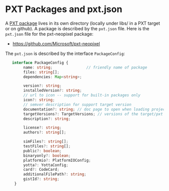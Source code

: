 # PXT Packages and pxt.json

A [PXT package](/packages) lives in its own directory (locally under libs/ in a PXT target or on github). A package
is described by the `pxt.json` file. Here is the `pxt.json` file for the pxt-neopixel package:

* https://github.com/Microsoft/pxt-neopixel

The `pxt.json` is described by the interface `PackageConfig`: 

```typescript
   interface PackageConfig {
        name: string;               // friendly name of package
        files: string[];            
        dependencies: Map<string>;

        version?: string;
        installedVersion?: string;
        // url to icon -- support for built-in packages only
        icon?: string;
        // semver description for support target version
        documentation?: string; // doc page to open when loading project
        targetVersions?: TargetVersions; // versions of the target/pxt the package was compiled against
        description?: string;

        license?: string;
        authors?: string[];

        simFiles?: string[];
        testFiles?: string[];
        public?: boolean;
        binaryonly?: boolean;
        platformio?: PlatformIOConfig;
        yotta?: YottaConfig;
        card?: CodeCard;
        additionalFilePath?: string;
        gistId?: string;
    }
```